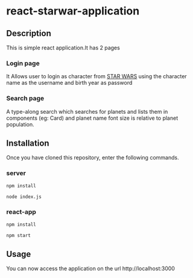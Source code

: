 # react-starwar-application
## Description
This is simple react application.It has 2 pages
### Login page
It Allows user to login as character from [STAR WARS](https://swapi.co/api/people) using the character name as the username and birth year as password
### Search page
A type-along search which searches for planets and lists them in components (eg: Card) and planet name font size is relative to planet  population.
## Installation
Once you have cloned this repository, enter the following commands.
### server
```sh
npm install
```
```sh
node index.js
```

### react-app
```sh
npm install
```
```sh
npm start
```
## Usage
You can now access the application on the url http://localhost:3000
